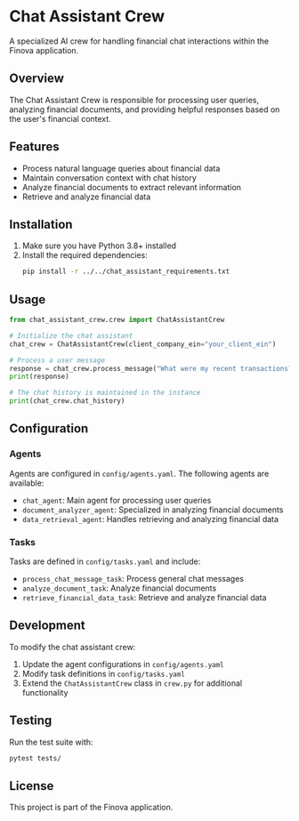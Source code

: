 # Chat Assistant Crew

A specialized AI crew for handling financial chat interactions within the Finova application.

## Overview

The Chat Assistant Crew is responsible for processing user queries, analyzing financial documents, and providing helpful responses based on the user's financial context.

## Features

- Process natural language queries about financial data
- Maintain conversation context with chat history
- Analyze financial documents to extract relevant information
- Retrieve and analyze financial data

## Installation

1. Make sure you have Python 3.8+ installed
2. Install the required dependencies:
   ```bash
   pip install -r ../../chat_assistant_requirements.txt
   ```

## Usage

```python
from chat_assistant_crew.crew import ChatAssistantCrew

# Initialize the chat assistant
chat_crew = ChatAssistantCrew(client_company_ein="your_client_ein")

# Process a user message
response = chat_crew.process_message("What were my recent transactions?")
print(response)

# The chat history is maintained in the instance
print(chat_crew.chat_history)
```

## Configuration

### Agents

Agents are configured in `config/agents.yaml`. The following agents are available:

- `chat_agent`: Main agent for processing user queries
- `document_analyzer_agent`: Specialized in analyzing financial documents
- `data_retrieval_agent`: Handles retrieving and analyzing financial data

### Tasks

Tasks are defined in `config/tasks.yaml` and include:

- `process_chat_message_task`: Process general chat messages
- `analyze_document_task`: Analyze financial documents
- `retrieve_financial_data_task`: Retrieve and analyze financial data

## Development

To modify the chat assistant crew:

1. Update the agent configurations in `config/agents.yaml`
2. Modify task definitions in `config/tasks.yaml`
3. Extend the `ChatAssistantCrew` class in `crew.py` for additional functionality

## Testing

Run the test suite with:

```bash
pytest tests/
```

## License

This project is part of the Finova application.
